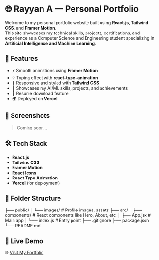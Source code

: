 # 🌐 Rayyan A — Personal Portfolio

Welcome to my personal portfolio website built using **React.js**, **Tailwind CSS**, and **Framer Motion**.  
This site showcases my technical skills, projects, certifications, and experience as a Computer Science and Engineering student specializing in **Artificial Intelligence and Machine Learning**.

## 🚀 Features

- ⚡ Smooth animations using **Framer Motion**
- 💡 Typing effect with **react-type-animation**
- 🎨 Responsive and styled with **Tailwind CSS**
- 🧠 Showcases my AI/ML skills, projects, and achievements
- 📄 Resume download feature
- 🌍 Deployed on **Vercel**

## 📸 Screenshots

> Coming soon...

## 🛠️ Tech Stack

- **React.js**
- **Tailwind CSS**
- **Framer Motion**
- **React Icons**
- **React Type Animation**
- **Vercel** (for deployment)

## 📁 Folder Structure

├── public/
│ └── images/ # Profile images, assets
├── src/
│ ├── components/ # React components like Hero, About, etc.
│ ├── App.jsx # Main app
│ └── index.js # Entry point
├── .gitignore
├── package.json
└── README.md


## 📄 Live Demo

🌐 [Visit My Portfolio](https://your-vercel-url.vercel.app)


